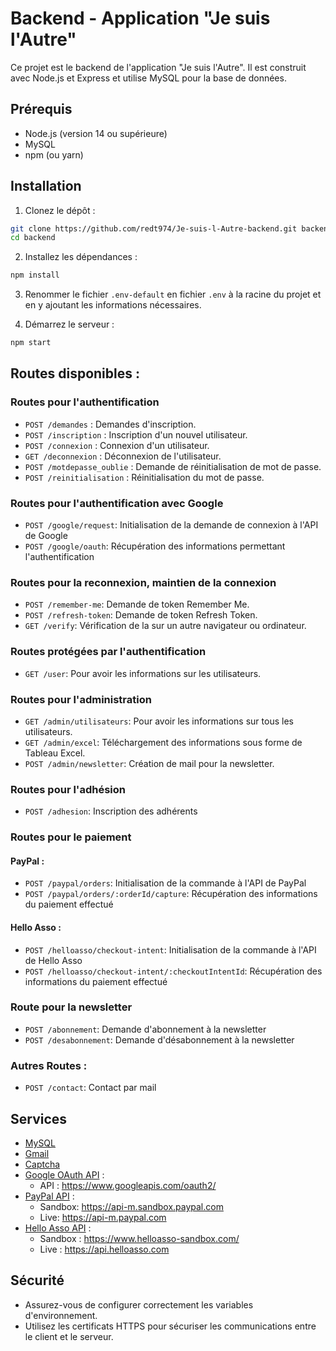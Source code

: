 # Backend - Application "Je suis l'Autre"

Ce projet est le backend de l'application "Je suis l'Autre". Il est construit avec Node.js et Express et utilise MySQL pour la base de données.

## Prérequis

- Node.js (version 14 ou supérieure)
- MySQL
- npm (ou yarn)

## Installation

1. Clonez le dépôt :

```bash
git clone https://github.com/redt974/Je-suis-l-Autre-backend.git backend
cd backend
```

2. Installez les dépendances :

```bash
npm install
```

3. Renommer le fichier `.env-default` en fichier `.env` à la racine du projet et en y ajoutant les informations nécessaires.


4. Démarrez le serveur :

```bash
npm start
```

## Routes disponibles :

### Routes pour l'authentification

- `POST /demandes` : Demandes d'inscription.
- `POST /inscription` : Inscription d'un nouvel utilisateur.
- `POST /connexion` : Connexion d'un utilisateur.
- `GET /deconnexion` : Déconnexion de l'utilisateur.
- `POST /motdepasse_oublie` : Demande de réinitialisation de mot de passe.
- `POST /reinitialisation` : Réinitialisation du mot de passe.

### Routes pour l'authentification avec Google

- `POST /google/request`: Initialisation de la demande de connexion à l'API de Google
- `POST /google/oauth`: Récupération des informations permettant l'authentification

### Routes pour la reconnexion, maintien de la connexion

- `POST /remember-me`: Demande de token Remember Me.
- `POST /refresh-token`: Demande de token Refresh Token.
- `GET /verify`: Vérification de la  sur un autre navigateur ou ordinateur.

### Routes protégées par l'authentification

- `GET /user`: Pour avoir les informations sur les utilisateurs.

### Routes pour l'administration

- `GET /admin/utilisateurs`: Pour avoir les informations sur tous les utilisateurs.
- `GET /admin/excel`: Téléchargement des informations sous forme de Tableau Excel.
- `POST /admin/newsletter`: Création de mail pour la newsletter.

### Routes pour l'adhésion

- `POST /adhesion`: Inscription des adhérents 

### Routes pour le paiement

#### PayPal :

- `POST /paypal/orders`: Initialisation de la commande à l'API de PayPal
- `POST /paypal/orders/:orderId/capture`: Récupération des informations du paiement effectué

#### Hello Asso :

- `POST /helloasso/checkout-intent`: Initialisation de la commande à l'API de Hello Asso
- `POST /helloasso/checkout-intent/:checkoutIntentId`: Récupération des informations du paiement effectué 

### Route pour la newsletter

- `POST /abonnement`: Demande d'abonnement à la newsletter
- `POST /desabonnement`: Demande d'désabonnement à la newsletter

### Autres Routes :

- `POST /contact`: Contact par mail

## Services

- [MySQL](https://www.mysql.com/fr/)
- [Gmail](https://www.google.com/intl/fr/gmail/about/)
- [Captcha](https://www.google.com/recaptcha/about/)
- [Google OAuth API](https://developers.google.com/identity/protocols/oauth2?hl=fr) :
    - API : https://www.googleapis.com/oauth2/
- [PayPal API](https://developer.paypal.com/dashboard/) :
    - Sandbox: https://api-m.sandbox.paypal.com
    - Live: https://api-m.paypal.com
- [Hello Asso API](https://dev.helloasso.com/) :
    - Sandbox : https://www.helloasso-sandbox.com/
    - Live : https://api.helloasso.com

## Sécurité

- Assurez-vous de configurer correctement les variables d'environnement.
- Utilisez les certificats HTTPS pour sécuriser les communications entre le client et le serveur.